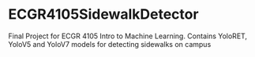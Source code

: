 # ECGR4105SidewalkDetector
Final Project for ECGR 4105 Intro to Machine Learning. Contains YoloRET, YoloV5 and YoloV7 models for detecting sidewalks on campus
